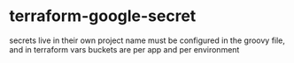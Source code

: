 # terraform-google-secret

secrets live in their own project 
  name must be configured in the groovy file, and in terraform vars
buckets are per app and per environment

